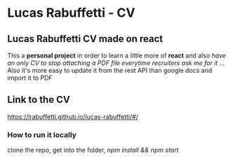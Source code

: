 # Lucas Rabuffetti - CV
## Lucas Rabuffetti CV made on react

This a **personal project** in order to learn a little more of **react** and also *have an only CV to stop attaching a PDF file everytime recruiters ask me for it* ... Also it's more easy to update it from the rest API than google docs and import it to PDF

## Link to the CV
https://lrabuffetti.github.io/lucas-rabuffetti/#/

### How to run it locally

clone the repo, get into the folder, _npm install && npm start_
